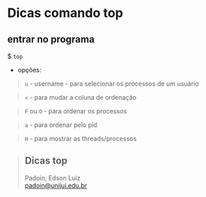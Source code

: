 # Dicas comando top




 

## entrar no programa

$ `top`


* opções:

> `u` - username - para selecionar os processos de um usuário  

> `<` - para mudar a coluna de ordenação  

> `F` ou `O` - para ordenar os processos  

> `a` - para ordenar pelo pid  

> `H` - para mostrar as threads/processos  

 


 


> ## Dicas top  
> Padoin, Edson Luiz  
> padoin@unijui.edu.br
